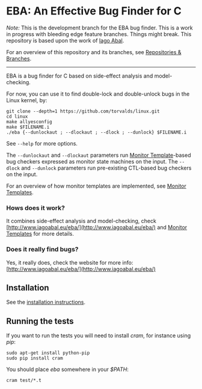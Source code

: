 # EBA: An Effective Bug Finder for C

*Note:* This is the development branch for the EBA bug finder. This is a work in progress with bleeding edge feature branches. Things might break. This repository is based upon the work of [Iago Abal](https://github.com/IagoAbal/eba).

For an overview of this repository and its branches, see [Repositories & Branches](docs/repository-structure.md).

-----

EBA is a bug finder for C based on side-effect analysis and model-checking.

For now, you can use it to find double-lock and double-unlock bugs in the Linux kernel, by:

    git clone --depth=1 https://github.com/torvalds/linux.git
    cd linux
    make allyesconfig
    make $FILENAME.i
    ./eba {--dunlockaut ; --dlockaut ; --dlock ; --dunlock} $FILENAME.i

See `--help` for more options. 

The `--dunlockaut` and `--dlockaut` parameters run [Monitor Template](https://github.com/andersfischernielsen/Finding-Resource-Manipulation-Bugs-with-Monitor-Automata-on-the-Example-of-the-Linux-Kernel)-based bug checkers expressed as monitor state machines on the input. The `--dlock` and `--dunlock` parameters run pre-existing CTL-based bug checkers on the input. 

For an overview of how monitor templates are implemented, see [Monitor Templates](docs/monitor-templates.md).

### Hows does it work?

It combines side-effect analysis and model-checking, check [http://www.iagoabal.eu/eba/](http://www.iagoabal.eu/eba/) and [Monitor Templates](https://github.com/andersfischernielsen/Finding-Resource-Manipulation-Bugs-with-Monitor-Automata-on-the-Example-of-the-Linux-Kernel) for more details. 

### Does it really find bugs?

Yes, it really does, check the website for more info: [http://www.iagoabal.eu/eba/](http://www.iagoabal.eu/eba/)

## Installation

See the [installation instructions](INSTALL.md).

## Running the tests

If you want to run the tests you will need to install _cram_, for instance using _pip_:

    sudo apt-get install python-pip
    sudo pip install cram

You should place _eba_ somewhere in your _$PATH_:

    cram test/*.t
